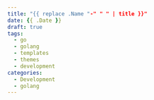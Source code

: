 ```yaml
---
title: "{{ replace .Name "-" " " | title }}"
date: {{ .Date }}
draft: true
tags:
  - go
  - golang
  - templates
  - themes
  - development
categories:
  - Development
  - golang
---
```


